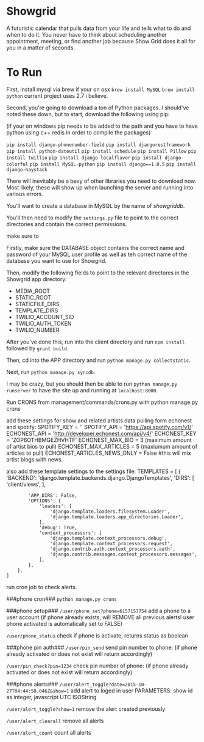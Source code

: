 Showgrid
========

A futuristic calendar that pulls data from your life and tells what to do and when to do it. You never have to think about scheduling another appointment, meeting, or find another job because Show Grid does it all for you in a matter of seconds.

To Run
======


First, install mysql via brew if your on osx
`brew install MySQL`
`brew install python` current project uses 2.7 i believe.


Second, you're going to download a ton of Python packages. I should've noted these down, but to start, download the following using pip:

(if your on windows pip needs to be added to the path and you have to have python using c++ redis in order to compile the packages)

`pip install django-phonenumber-field`
`pip install djangorestframework`
`pip install python-dateutil`
`pip install schedule`
`pip install Pillow`
`pip install twillio`
`pip install django-localflavor`
`pip install django-colorful`
`pip install MySQL-python`
`pip install django==1.8.5`
`pip install django-haystack`

There will inevitably be a bevy of other libraries you need to download now. Most likely, these will show up when launching the server and running into various errors.

You'll want to create a database in MySQL by the name of *showgriddb*.

You'll then need to modify the `settings.py` file to point to the correct directories and contain the correct permissions.

make sure to 

Firstly, make sure the DATABASE object contains the correct name and password of your MySQL user profile as well as teh correct name of the database you want to use for Showgrid.

Then, modify the following fields to point to the relevant directores in the Showgrid app directory:
* MEDIA_ROOT
* STATIC_ROOT
* STATICFILE_DIRS
* TEMPLATE_DIRS
* TWILIO_ACCOUNT_SID
* TWILIO_AUTH_TOKEN
* TWILIO_NUMBER 

After you've done this, run into the client directory and run `npm install` followed by `grunt build`.

Then, cd into the APP directory and run `python manage.py collectstatic`.

Next, run `python manage.py syncdb`.

I may be crazy, but you should then be able to run `python manage.py runserver` to have the site up and running at `localhost:8000`.


Run CRONS from management/commands/crons.py with python manage.py crons


add these settings for show and related artists data pulling form echonest and spotify:
	SPOTIFY_KEY = ''
	SPOTIFY_API = 'https://api.spotify.com/v1/'
	ECHONEST_API = 'http://developer.echonest.com/api/v4/'
	ECHONEST_KEY = 'ZOP6OTHBMGEZHVHTF'
	ECHONEST_MAX_BIO = 3 (maximum amount of artist bios to pull)
	ECHONEST_MAX_ARTICLES = 5 (maxiumum amount of articles to pull)
	ECHONEST_ARTICLES_NEWS_ONLY = False #this will mix artist blogs with news.

also add these template settings to the settings file:
	TEMPLATES = [
	    {
	        'BACKEND': 'django.template.backends.django.DjangoTemplates',
	        'DIRS': [
	            'client/views',
	        ],

	        'APP_DIRS': False,
	        'OPTIONS': {
	            'loaders': [
	                'django.template.loaders.filesystem.Loader',
	                'django.template.loaders.app_directories.Loader',
	            ],
	            'debug': True,
	            'context_processors': [
	                'django.template.context_processors.debug',
	                'django.template.context_processors.request',
	                'django.contrib.auth.context_processors.auth',
	                'django.contrib.messages.context_processors.messages',
	            ],
	        },
	    },
	]

run cron job to check alerts.





###phone cron###
`python manage.py crons`


###phone setup###
`/user/phone_set?phone=6157157754`
add a phone to a user account (if phone already exists, will REMOVE all previous alerts! user phone activated is automatically set to FALSE)

`/user/phone_status`
check if phone is activate, returns status as boolean



###phone pin auth###
`/user/pin_send`
send pin number to phone: (if phone already activated or does not exist will return accordingly)

`/user/pin_check?pin=1234`
check pin number of phone: (if phone already activated or does not exist will return accordingly)



###phone alerts###
`/user/alert_toggle?date=2015-10-27T04:44:58.046Z&show=1`
add alert to loged in user PARAMETERS: show id as integer, javascript UTC ISOString

`/user/alert_toggle?show=1`
remove the alert created previously

`/user/alert_clearall`
remove all alerts

`/user/alert_count`
count all alerts
